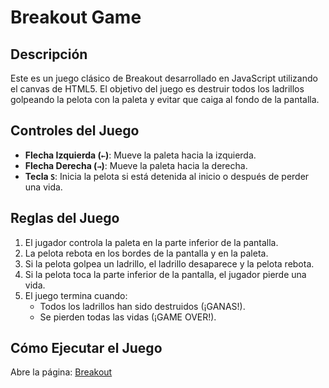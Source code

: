 # Breakout Game

## Descripción
Este es un juego clásico de Breakout desarrollado en JavaScript utilizando el canvas de HTML5. El objetivo del juego es destruir todos los ladrillos golpeando la pelota con la paleta y evitar que caiga al fondo de la pantalla.

## Controles del Juego
- **Flecha Izquierda (`←`)**: Mueve la paleta hacia la izquierda.
- **Flecha Derecha (`→`)**: Mueve la paleta hacia la derecha.
- **Tecla `S`**: Inicia la pelota si está detenida al inicio o después de perder una vida.

## Reglas del Juego
1. El jugador controla la paleta en la parte inferior de la pantalla.
2. La pelota rebota en los bordes de la pantalla y en la paleta.
3. Si la pelota golpea un ladrillo, el ladrillo desaparece y la pelota rebota.
4. Si la pelota toca la parte inferior de la pantalla, el jugador pierde una vida.
5. El juego termina cuando:
   - Todos los ladrillos han sido destruidos (¡GANAS!).
   - Se pierden todas las vidas (¡GAME OVER!).

## Cómo Ejecutar el Juego
Abre la página: 
[Breakout](https://mariiarivera.github.io/software/videojuegos/breakout/breakout.html)

